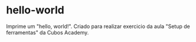 # hello-world
Imprime um "hello, world!".
Criado para realizar exercicio da aula "Setup de ferramentas" da Cubos Academy.
